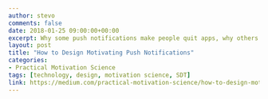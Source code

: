 ```yaml
---
author: stevo
comments: false
date: 2018-01-25 09:00:00+00:00
excerpt: Why some push notifications make people quit apps, why others work, and 8 useful guidelines for improving your push notifications.
layout: post
title: "How to Design Motivating Push Notifications"
categories:
- Practical Motivation Science
tags: [technology, design, motivation science, SDT]
link: https://medium.com/practical-motivation-science/how-to-design-motivating-push-notifications-d25ef3874e42
---
```

